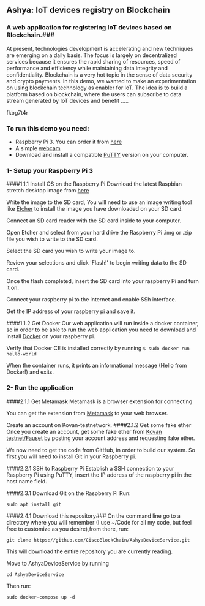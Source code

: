 ## Ashya: IoT devices registry on Blockchain 
###  A web application for registering IoT devices based on Blockchain.###
At present, technologies development is accelerating and new techniques are emerging on a daily basis. The focus is largely on decentralized services because it ensures the rapid sharing of resources, speed of performance and efficiency while maintaining data integrity and confidentiality.
Blockchain is a very hot topic in the sense of data security and crypto payments. In this demo, we wanted to make an experimentation on using blockchain technology as enabler for IoT. The idea is to build a platform based on blockchain, where the users can subscribe to data stream generated by IoT devices and benefit .....


fkbg7t4r

### To run this demo you need: ###
- Raspberry Pi 3. You can order it from [here](https://www.amazon.de/dp/B07BFVYMJY/ref=asc_df_B07BFVYMJY58454054/?tag=googshopde-21&creative=22434&creativeASIN=B07BFVYMJY&linkCode=df0&hvadid=309008177512&hvpos=1o2&hvnetw=g&hvrand=14415320193451425642&hvpone=&hvptwo=&hvqmt=&hvdev=c&hvdvcmdl=&hvlocint=&hvlocphy=9061139&hvtargid=pla-436476818288&th=1&psc=1&tag=&ref=&adgrpid=65257070361&hvpone=&hvptwo=&hvadid=309008177512&hvpos=1o2&hvnetw=g&hvrand=14415320193451425642&hvqmt=&hvdev=c&hvdvcmdl=&hvlocint=&hvlocphy=9061139&hvtargid=pla-436476818288)
- A simple [webcam](https://www.google.com/search?rlz=1C1CHBD_enDE756DE756&biw=1280&bih=578&tbm=shop&ei=7HBhXNGqKc2asAe42IfIDw&q=simple+web+camera+logitech&oq=simple+web+camera+logitech&gs_l=psy-ab.3...15777.17091.0.17342.7.7.0.0.0.0.120.542.6j1.7.0....0...1c.1.64.psy-ab..0.0.0....0.pPMYop3Q7Lw#spd=15610673823399521644) 
- Download and install a compatible [PuTTY](https://www.chiark.greenend.org.uk/~sgtatham/putty/latest.html) version on your computer.

### 1- Setup your Raspberry Pi 3 ###
####1.1.1 Install OS on the Raspberry Pi
Download the latest Raspbian stretch desktop image from [here](https://www.raspberrypi.org/downloads/raspbian/)


Write the image to the SD card, You will need to use an image writing tool like [Etcher](https://www.balena.io/etcher/) to install the image you have downloaded on your SD card.

Connect an SD card reader with the SD card inside to your computer.

Open Etcher and select from your hard drive the Raspberry Pi .img or  .zip file you wish to write to the SD card.

Select the SD card you wish to write your image to.

Review your selections and click 'Flash!' to begin writing data to the SD card.

Once the flash completed, insert the SD card into your raspberry Pi and turn it on.

Connect your raspberry pi to the internet and enable SSh interface.

Get the IP address of your raspberry pi and save it. 

####1.1.2 Get Docker 
Our web application will run inside a docker container, so in order to be able to run the web application you need to download and install [Docker](https://docs.docker.com/install/linux/docker-ce/debian/) on your raspberry pi.

Verify that Docker CE is installed correctly by running
`
$ sudo docker run hello-world
`

 When the container runs, it prints an informational message (Hello from Docker!) and exits.

### 2- Run the application ###

####2.1.1 Get Metamask
Metamask is a browser extension for connecting 

 You can get the extension from [Metamask](https://chrome.google.com/webstore/detail/metamask/nkbihfbeogaeaoehlefnkodbefgpgknn)  to your web browser.

 Create an account on Kovan-testnetwork.
####2.1.2 Get some fake ether 
 Once you create an account, get some fake ether from [Kovan testnet/Fauset](https://gitter.im/kovan-testnet/faucet) by posting your account address and requesting fake ether.

We now need to get the code from GitHub, in order to build our system. So first you will need to install Git in your Raspberry pi.

####2.2.1 SSH to Raspberry Pi
Establish a SSH connection to your Raspberry Pi using PuTTY, insert the IP address of the raspberry pi in the host name field.

####2.3.1 Download Git on the Raspberry Pi
Run:

`sudo apt install git`


####2.4.1 Download this repository###
On the command line go to a directory where you will remember (I use ~/Code for all my code, but feel free to customize as you desire),from there, run:

`git clone https://github.com/CiscoBlockChain/AshyaDeviceService.git `

This will download the entire repository you are currently reading.

Move to AshyaDeviceService by running 

`cd AshyaDeviceService`

Then run:

`sudo docker-compose up -d`





